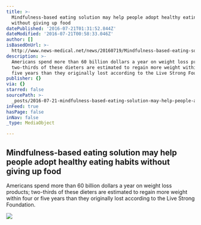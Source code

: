 ```yaml
---
title: >-
  Mindfulness-based eating solution may help people adopt healthy eating habits
  without giving up food
datePublished: '2016-07-21T01:31:52.844Z'
dateModified: '2016-07-21T00:58:33.046Z'
author: []
isBasedOnUrl: >-
  http://www.news-medical.net/news/20160719/Mindfulness-based-eating-solution-may-help-people-adopt-healthy-eating-habits-without-giving-up-food.aspx
description: >-
  Americans spend more than 60 billion dollars a year on weight loss products;
  two-thirds of these dieters are estimated to regain more weight within four or
  five years than they originally lost according to the Live Strong Foundation.
publisher: {}
via: {}
starred: false
sourcePath: >-
  _posts/2016-07-21-mindfulness-based-eating-solution-may-help-people-adopt-heal.md
inFeed: true
hasPage: false
inNav: false
_type: MediaObject

---
```

<article style=""><h1>Mindfulness-based eating solution may help people adopt healthy eating habits without giving up food</h1><p>Americans spend more than 60 billion dollars a year on weight loss products; two-thirds of these dieters are estimated to regain more weight within four or five years than they originally lost according to the Live Strong Foundation.</p><img src="http://www.news-medical.net/image.axd?picture=2014%2f7%2fweight_loss-620x480.jpg" /></article>